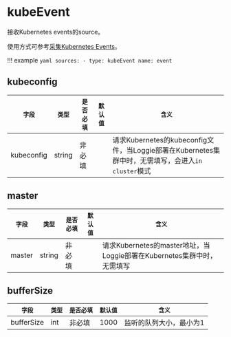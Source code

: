 # kubeEvent

接收Kubernetes events的source。

使用方式可参考[采集Kubernetes Events](../../user-guide/../../user-guide/use-in-kubernetes/kube-event-source.md)。

!!! example
    ```yaml
    sources:
    - type: kubeEvent
      name: event
    ```

## kubeconfig

|    `字段`   |    `类型`    |  `是否必填`  |  `默认值`  |  `含义`  |
| ---------- | ----------- | ----------- | --------- | -------- |
| kubeconfig | string  |    非必填    |     | 请求Kubernetes的kubeconfig文件，当Loggie部署在Kubernetes集群中时，无需填写，会进入`in cluster`模式 |


## master

|    `字段`   |    `类型`    |  `是否必填`  |  `默认值`  |  `含义`  |
| ---------- | ----------- | ----------- | --------- | -------- |
| master | string  |    非必填    |      | 请求Kubernetes的master地址，当Loggie部署在Kubernetes集群中时，无需填写 |


## bufferSize

|    `字段`   |    `类型`    |  `是否必填`  |  `默认值`  |  `含义`  |
| ---------- | ----------- | ----------- | --------- | -------- |
| bufferSize | int  |    非必填    |    1000  | 监听的队列大小，最小为1 |